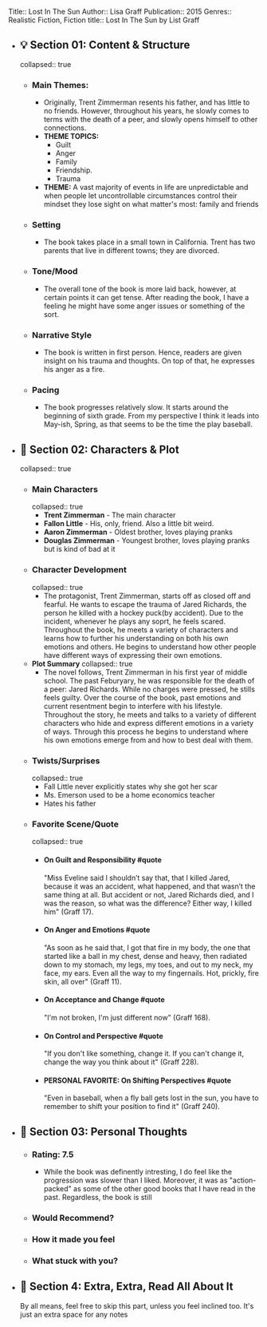 Title:: Lost In The Sun
Author:: Lisa Graff
Publication:: 2015
Genres:: Realistic Fiction, Fiction
title:: Lost In The Sun by List Graff

- ## 💡 Section 01: Content & Structure
  collapsed:: true
	- ### Main Themes:
		- Originally, Trent Zimmerman resents his father, and has little to no friends. However, throughout his years, he slowly comes to terms with the death of a peer, and slowly opens himself to other connections.
		- **THEME TOPICS:**
			- Guilt
			- Anger
			- Family
			- Friendship.
			- Trauma
		- **THEME:** A vast majority of events in life are unpredictable and when people let uncontrollable circumstances control their mindset they lose sight on what matter's most: family and friends
	- ### Setting
		- The book takes place in a small town in California. Trent has two parents that live in different towns; they are divorced.
	- ### Tone/Mood
		- The overall tone of the book is more laid back, however, at certain points it can get tense. After reading the book, I have a feeling he might have some anger issues or something of the sort.
	- ### Narrative Style
		- The book is written in first person. Hence, readers are given insight on his trauma and thoughts. On top of that, he expresses his anger as a fire.
	- ### Pacing
		- The book progresses relatively slow. It starts around the beginning of sixth grade. From my perspective I think it leads into May-ish, Spring, as that seems to be the time the play baseball.
- ## 🧠 Section 02: Characters & Plot
  collapsed:: true
	- ### Main Characters
	  collapsed:: true
		- **Trent Zimmerman** - The main character
		- **Fallon Little** - His, only, friend. Also a little bit weird.
		- **Aaron Zimmerman** - Oldest brother, loves playing pranks
		- **Douglas Zimmerman** - Youngest brother, loves playing pranks but is kind of bad at it
	- ### Character Development
	  collapsed:: true
		- The protagonist, Trent Zimmerman, starts off as closed off and fearful. He wants to escape the trauma of Jared Richards, the person he killed with a hockey puck(by accident). Due to the incident, whenever he plays any soprt, he feels scared. Throughout the book, he meets a variety of characters and learns how to further his understanding on both his own emotions and others. He begins to understand how other people have different ways of expressing their own emotions.
	- **Plot Summary**
	  collapsed:: true
		- The novel follows, Trent Zimmerman in his first year of middle school. The past Feburyary, he was responsible for the death of a peer: Jared Richards. While no charges were pressed, he stills feels guilty. Over the course of the book, past emotions and current resentment begin to interfere with his lifestyle. Throughout the story, he meets and talks to a variety of different characters who hide and express different emotions in a variety of ways. Through this process he begins to understand where his own emotions emerge from and how to best deal with them.
	- ### Twists/Surprises
	  collapsed:: true
		- Fall Little never explicitly states why she got her scar
		- Ms. Emerson used to be a home economics teacher
		- Hates his father
	- ### Favorite Scene/Quote
	  collapsed:: true
		- #### On Guilt and Responsibility #quote
		  "Miss Eveline said I shouldn’t say that, that I killed Jared, because it was an accident, what happened, and that wasn’t the same thing at all. But accident or not, Jared Richards died, and I was the reason, so what was the difference? Either way, I killed him" (Graff 17).
		- #### On Anger and Emotions #quote
		  "As soon as he said that, I got that fire in my body, the one that started like a ball in my chest, dense and heavy, then radiated down to my stomach, my legs, my toes, and out to my neck, my face, my ears. Even all the way to my fingernails. Hot, prickly, fire skin, all over" (Graff 11).
		- #### On Acceptance and Change #quote
		  "I'm not broken, I'm just different now" (Graff 168).
		- #### On Control and Perspective #quote
		  "If you don't like something, change it. If you can't change it, change the way you think about it" (Graff 228).
		- #### PERSONAL FAVORITE: On Shifting Perspectives #quote
		  "Even in baseball, when a fly ball gets lost in the sun, you have to remember to shift your position to find it" (Graff 240).
- ## 💭 Section 03: Personal Thoughts
	- ### Rating: 7.5
		- While the book was definently intresting, I do feel like the progression was slower than I liked. Moreover, it was as "action-packed" as some of the other good books that I have read in the past. Regardless, the book is still
	- ### Would Recommend?
	- ### How it made you feel
	- ### What stuck with you?
- ## 📰 Section 4: Extra, Extra, Read All About It
  By all means, feel free to skip this part, unless you feel inclined too. It's just an extra space for any notes